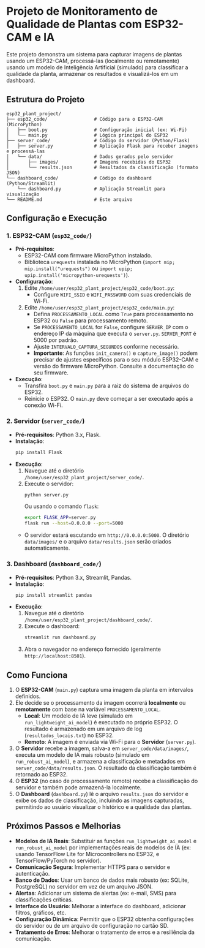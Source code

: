 # Projeto de Monitoramento de Qualidade de Plantas com ESP32-CAM e IA

Este projeto demonstra um sistema para capturar imagens de plantas usando um ESP32-CAM, processá-las (localmente ou remotamente) usando um modelo de Inteligência Artificial (simulado) para classificar a qualidade da planta, armazenar os resultados e visualizá-los em um dashboard.

## Estrutura do Projeto

```
esp32_plant_project/
├── esp32_code/                 # Código para o ESP32-CAM (MicroPython)
│   ├── boot.py                 # Configuração inicial (ex: Wi-Fi)
│   └── main.py                 # Lógica principal do ESP32
├── server_code/                # Código do servidor (Python/Flask)
│   ├── server.py               # Aplicação Flask para receber imagens e processá-las
│   └── data/                   # Dados gerados pelo servidor
│       ├── images/             # Imagens recebidas do ESP32
│       └── results.json        # Resultados da classificação (formato JSON)
└── dashboard_code/             # Código do dashboard (Python/Streamlit)
    └── dashboard.py            # Aplicação Streamlit para visualização
└── README.md                   # Este arquivo
```

## Configuração e Execução

### 1. ESP32-CAM (`esp32_code/`)

*   **Pré-requisitos**:
    *   ESP32-CAM com firmware MicroPython instalado.
    *   Biblioteca `urequests` instalada no MicroPython (`import mip; mip.install("urequests")` ou `import upip; upip.install('micropython-urequests')`).
*   **Configuração**:
    1.  Edite `/home/user/esp32_plant_project/esp32_code/boot.py`:
        *   Configure `WIFI_SSID` e `WIFI_PASSWORD` com suas credenciais de Wi-Fi.
    2.  Edite `/home/user/esp32_plant_project/esp32_code/main.py`:
        *   Defina `PROCESSAMENTO_LOCAL` como `True` para processamento no ESP32 ou `False` para processamento remoto.
        *   Se `PROCESSAMENTO_LOCAL` for `False`, configure `SERVER_IP` com o endereço IP da máquina que executa o `server.py`. `SERVER_PORT` é 5000 por padrão.
        *   Ajuste `INTERVALO_CAPTURA_SEGUNDOS` conforme necessário.
        *   **Importante**: As funções `init_camera()` e `capture_image()` podem precisar de ajustes específicos para o seu módulo ESP32-CAM e versão do firmware MicroPython. Consulte a documentação do seu firmware.
*   **Execução**:
    *   Transfira `boot.py` e `main.py` para a raiz do sistema de arquivos do ESP32.
    *   Reinicie o ESP32. O `main.py` deve começar a ser executado após a conexão Wi-Fi.

### 2. Servidor (`server_code/`)

*   **Pré-requisitos**: Python 3.x, Flask.
*   **Instalação**:
    ```bash
    pip install Flask
    ```
*   **Execução**:
    1.  Navegue até o diretório `/home/user/esp32_plant_project/server_code/`.
    2.  Execute o servidor:
        ```bash
        python server.py
        ```
        Ou usando o comando `flask`:
        ```bash
        export FLASK_APP=server.py
        flask run --host=0.0.0.0 --port=5000
        ```
    *   O servidor estará escutando em `http://0.0.0.0:5000`. O diretório `data/images/` e o arquivo `data/results.json` serão criados automaticamente.

### 3. Dashboard (`dashboard_code/`)

*   **Pré-requisitos**: Python 3.x, Streamlit, Pandas.
*   **Instalação**:
    ```bash
    pip install streamlit pandas
    ```
*   **Execução**:
    1.  Navegue até o diretório `/home/user/esp32_plant_project/dashboard_code/`.
    2.  Execute o dashboard:
        ```bash
        streamlit run dashboard.py
        ```
    3.  Abra o navegador no endereço fornecido (geralmente `http://localhost:8501`).

## Como Funciona

1.  O **ESP32-CAM** (`main.py`) captura uma imagem da planta em intervalos definidos.
2.  Ele decide se o processamento da imagem ocorrerá **localmente** ou **remotamente** com base na variável `PROCESSAMENTO_LOCAL`.
    *   **Local**: Um modelo de IA leve (simulado em `run_lightweight_ai_model`) é executado no próprio ESP32. O resultado é armazenado em um arquivo de log (`resultados_locais.txt`) no ESP32.
    *   **Remoto**: A imagem é enviada via Wi-Fi para o **Servidor** (`server.py`).
3.  O **Servidor** recebe a imagem, salva-a em `server_code/data/images/`, executa um modelo de IA mais robusto (simulado em `run_robust_ai_model`), e armazena a classificação e metadados em `server_code/data/results.json`. O resultado da classificação também é retornado ao ESP32.
4.  O **ESP32** (no caso de processamento remoto) recebe a classificação do servidor e também pode armazená-la localmente.
5.  O **Dashboard** (`dashboard.py`) lê o arquivo `results.json` do servidor e exibe os dados de classificação, incluindo as imagens capturadas, permitindo ao usuário visualizar o histórico e a qualidade das plantas.

## Próximos Passos e Melhorias

*   **Modelos de IA Reais**: Substituir as funções `run_lightweight_ai_model` e `run_robust_ai_model` por implementações reais de modelos de IA (ex: usando TensorFlow Lite for Microcontrollers no ESP32, e TensorFlow/PyTorch no servidor).
*   **Comunicação Segura**: Implementar HTTPS para o servidor e autenticação.
*   **Banco de Dados**: Usar um banco de dados mais robusto (ex: SQLite, PostgreSQL) no servidor em vez de um arquivo JSON.
*   **Alertas**: Adicionar um sistema de alertas (ex: e-mail, SMS) para classificações críticas.
*   **Interface do Usuário**: Melhorar a interface do dashboard, adicionar filtros, gráficos, etc.
*   **Configuração Dinâmica**: Permitir que o ESP32 obtenha configurações do servidor ou de um arquivo de configuração no cartão SD.
*   **Tratamento de Erros**: Melhorar o tratamento de erros e a resiliência da comunicação.